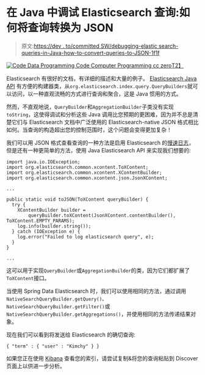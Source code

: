 # 在 Java 中调试 Elasticsearch 查询:如何将查询转换为 JSON

> 原文:[https://dev . to/committed SW/debugging-elastic search-queries-in-Java-how-to-convert-queries-to-JSON-1f1f](https://dev.to/committedsw/debugging-elasticsearch-queries-in-java-how-to-convert-queries-to-json-1f1f)

[![Code Data Programming Code Computer Programming cc zero](../Images/b1575f892674fe6207fe819a6567cd9f.png)T2】](///static/Code-Data-Programming-Code-Computer-Programming-cc-zero-83e60fb3a72b66edc7930573fd279778-a09d4.jpg)

Elasticsearch 有很好的文档，有详细的描述和大量的例子。 [Elasticsearch Java API](https://www.elastic.co/guide/en/elasticsearch/client/java-api/current/java-query-dsl.html) 有方便的构建器类，从`org.elasticsearch.index.query.QueryBuilders`就可以访问，以一种直观流畅的方式进行查询和聚合，这是 Java 惯用的方式。

然而，不直观地说，`QueryBuilder`和`AggregationBuilder`子类没有实现`toString`，这使得调试和分析这些 Java 调用比您预期的更困难，因为并不总是清楚它们与 Elasticsearch 文档中广泛使用的 Elasticsearch-native JSON 格式相比如何。当查询的构造超出您的控制范围时，这个问题会变得更加复杂！

我们可以用 JSON 格式查看查询的一种方法是启用 Elasticsearch 的[慢速日志](https://www.elastic.co/guide/en/elasticsearch/reference/current/index-modules-slowlog.html)，但是还有一种更简单的方法，使用 Java Elasticsearch API 来实现我们想要的:

```
import java.io.IOException;
import org.elasticsearch.common.xcontent.ToXContent;
import org.elasticsearch.common.xcontent.XContentBuilder;
import org.elasticsearch.common.xcontent.json.JsonXContent;

...

public static void toJSON(ToXContent queryBuilder) {
  try {
    XContentBuilder builder =
        queryBuilder.toXContent(JsonXContent.contentBuilder(), ToXContent.EMPTY_PARAMS);
    log.info(builder.string());
  } catch (IOException e) {
    log.error("Failed to log elasticsearch query", e);
  }
}

... 
```

这可以用于实现`QueryBuilder`或`AggregationBuilder`的类，因为它们都扩展了`ToXContent`接口。

当使用 Spring Data Elasticsearch 时，我们可以使用相同的方法，通过调用`NativeSearchQueryBuilder.getQuery()`、`NativeSearchQueryBuilder.getFilter()`或`NativeSearchQueryBuilder.getAggregations()`，并使用相同的方法传递结果对象。

现在我们可以看到将发送给 Elasticsearch 的确切查询:

`{ "term" : { "user" : "Kimchy" } }`

如果您正在使用 [Kibana](https://www.elastic.co/products/kibana) 查看您的索引，请尝试复制&将您的查询粘贴到 Discover 页面上以供进一步分析。